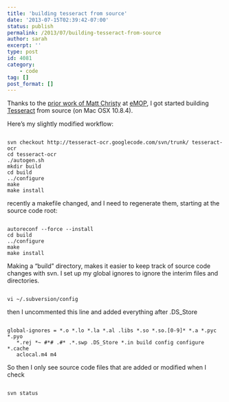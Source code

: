 ```yaml
---
title: 'building tesseract from source'
date: '2013-07-15T02:39:42-07:00'
status: publish
permalink: /2013/07/building-tesseract-from-source
author: sarah
excerpt: ''
type: post
id: 4081
category:
    - code
tag: []
post_format: []
---
```

Thanks to the [prior work of Matt Christy](http://emop.tamu.edu/node/45) at [eMOP](http://emop.tamu.edu/), I got started building [Tesseract](https://code.google.com/p/tesseract-ocr/) from source (on Mac OSX 10.8.4).

Here’s my slightly modified workflow:

```

svn checkout http://tesseract-ocr.googlecode.com/svn/trunk/ tesseract-ocr
cd tesseract-ocr
./autogen.sh
mkdir build
cd build
../configure
make
make install
```

recently a makefile changed, and I need to regenerate them, starting at the source code root:

```

autoreconf --force --install
cd build
../configure
make 
make install
```

Making a “build” directory, makes it easier to keep track of source code changes with svn. I set up my global ignores to ignore the interim files and directories.

```

vi ~/.subversion/config
```

then I uncommented this line and added everything after .DS\_Store

```

global-ignores = *.o *.lo *.la *.al .libs *.so *.so.[0-9]* *.a *.pyc *.pyo
   *.rej *~ #*# .#* .*.swp .DS_Store *.in build config configure *.cache
   aclocal.m4 m4
```

So then I only see source code files that are added or modified when I check

```

svn status
```